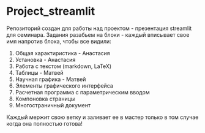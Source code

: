 # Project_streamlit
Репозиторий создан для работы над проектом  - презентация streamlit для семинара. 
Задания разабьем на блоки - каждый вписывает свое имя напротив блока, чтобы все видили: 

1. Общая характиристика - Анастасия
2. Установка - Анастасия
3. Работа с текстом (markdown, LaTeX)
4. Таблицы - Матвей 
5. Научная графика - Матвей
6. Элементы графического интерфейса
7. Расчетная программа с параметрическим вводом
8. Компоновка страницы
9. Многостраничный документ


Каждый мержит свою ветку и заливает ее в мастер только в том случае когда она полностью готова!
